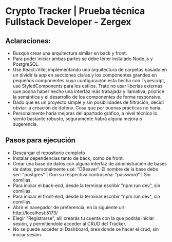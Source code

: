 # Crypto Tracker | Prueba técnica Fullstack Developer - Zergex

## Aclaraciones:
+ Busqué crear una arquitectura similar en back y front.
+ Para poder iniciar ambas partes se debe tener instalado Node.js y PostgreSQL.
+ Use React+Vite, implementando una arquitectura de carpetas basado en un dividir la app en secciones claras y los componentes grandes en pequeños componentes cuya configuración esta hecha con Typescript, usé StyledComponents para los estilos. Traté no usar liberías externas que podría haber hecho una interfaz más trabajada y llamativa, prioricé la semántica y el desarrollo de los componentes de forma responsive.
+ Dado que es un proyecto simple y sin posibilidades de filtración, decidí obviar la creación de dotenv. Cosa que por buenas prácticas no haría.
+ Personalmente haría mejoras del apartado gráfico, a nivel técnico lo siento bastante robusto, seguramente habrá alguna mejora o sugerencia.

## Pasos para ejecución
+ Descargar el repositorio completo
+ Instalar dependencias tanto de back, como de front.
+ Crear una base de datos con alguna interfaz de administración de bases de datos, personalmente usé: "DBeaver". El nombre de la base debe ser: "postgres" | Con su respectiva contraseña: "password" | Sin comillas.
+ Para iniciar el back-end, desde la terminar escribir "npm run dev", sin comillas.
+ Para iniciar el front-end, desde la terminar escribir "npm run dev", sin comillas.
+ Abrir el navegador de preferencia, en la siguiente url: http://localhost:5173/
+ Elegir "Registrarse", allí crearás tu cuenta con la que podrás iniciar sesión, y permitiendote acceder al CRUD del Tracker.
+ No se puede acceder al Dashboard, área donde se hacer el crud, sin iniciar sesión.


